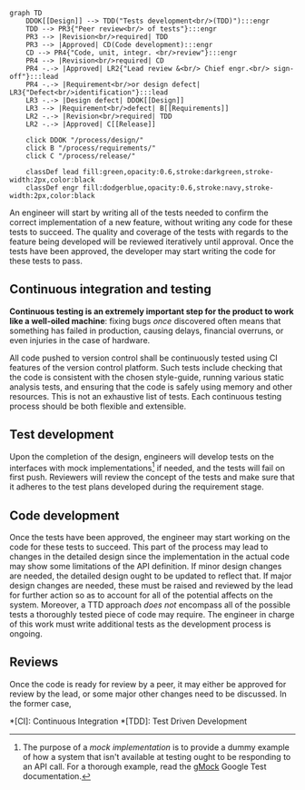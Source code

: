 ```mermaid
graph TD
    DDOK[[Design]] --> TDD("Tests development<br/>(TDD)"):::engr
    TDD --> PR3{"Peer review<br/> of tests"}:::engr
    PR3 --> |Revision<br/>required| TDD
    PR3 --> |Approved| CD(Code development):::engr
    CD --> PR4{"Code, unit, integr. <br/>review"}:::engr
    PR4 --> |Revision<br/>required| CD
    PR4 -.-> |Approved| LR2{"Lead review &<br/> Chief engr.<br/> sign-off"}:::lead
    PR4 -.-> |Requirement<br/>or design defect| LR3{"Defect<br/>identification"}:::lead
    LR3 -.-> |Design defect| DDOK[[Design]]
    LR3 --> |Requirement<br/>defect| B[[Requirements]]
    LR2 -.-> |Revision<br/>required| TDD
    LR2 -.-> |Approved| C[[Release]]

    click DDOK "/process/design/"
    click B "/process/requirements/"
    click C "/process/release/"

    classDef lead fill:green,opacity:0.6,stroke:darkgreen,stroke-width:2px,color:black
    classDef engr fill:dodgerblue,opacity:0.6,stroke:navy,stroke-width:2px,color:black
```

An engineer will start by writing all of the tests needed to confirm the correct implementation of a new feature, without writing any code for these tests to succeed. The quality and coverage of the tests with regards to the feature being developed will be reviewed iteratively until approval. Once the tests have been approved, the developer may start writing the code for these tests to pass.

## Continuous integration and testing

**Continuous testing is an extremely important step for the product to work like a well-oiled machine**: fixing bugs _once_ discovered often means that something has failed in production, causing delays, financial overruns, or even injuries in the case of hardware.

All code pushed to version control shall be continuously tested using CI features of the version control platform.  Such tests include checking that the code is consistent with the chosen style-guide, running various static analysis tests, and ensuring that the code is safely using memory and other resources. This is not an exhaustive list of tests. Each continuous testing process should be both flexible and extensible.

## Test development

Upon the completion of the design, engineers will develop tests on the interfaces with mock implementations[^1] if needed, and the tests will fail on first push. Reviewers will review the concept of the tests and make sure that it adheres to the test plans developed during the requirement stage.

## Code development

Once the tests have been approved, the engineer may start working on the code for these tests to succeed. This part of the process may lead to changes in the detailed design since the implementation in the actual code may show some limitations of the API definition. If minor design changes are needed, the detailed design ought to be updated to reflect that. If major design changes are needed, these must be raised and reviewed by the lead for further action so as to account for all of the potential affects on the system. Moreover, a TTD approach _does not_ encompass all of the possible tests a thoroughly tested piece of code may require. The engineer in charge of this work must write additional tests as the development process is ongoing.

## Reviews

Once the code is ready for review by a peer, it may either be approved for review by the lead, or some major other changes need to be discussed. In the former case, 


[^1]: The purpose of a _mock implementation_ is to provide a dummy example of how a system that isn't available at testing ought to be responding to an API call. For a thorough example, read the [gMock](https://google.github.io/googletest/gmock_for_dummies.html) Google Test documentation.

*[CI]: Continuous Integration
*[TDD]: Test Driven Development